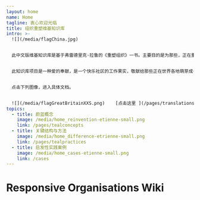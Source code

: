 ```yaml
---
layout: home
name: Home
tagline: 衷心欢迎光临
title: 组织重塑维基知识库
intro: >-
  ![](/media/flagChina.jpg)


  此中文版维基知识库是基于弗雷德里克·拉鲁的《重塑组织》一书。主要目的是为那些，正在重塑自己的组织，在提升组织管理水平的实践中寻找灵感的领导者，奉献一个实践指南。


  此知识库项目是一种爱的奉献，是一个快乐社区的工作果实，敬献给那些正在世界各地萌芽成长的充满生命激情的蔚蓝组织。真心邀请您点击此处加入，为这个维基知识库添加案例和洞见。


  点击下列图像，进入具体文档。


  ![](/media/flagGreatBritainXXS.png)    [点击这里 ](/pages/translations) for accessing translations of this Wiki (Hungarian and Spanish are available today - Russian, Chinese and French in progress)
topics:
  - title: 蔚蓝概念
    image: /media/home_reinvention-etienne-small.png
    link: /pages/tealconcepts
  - title: 关键结构与方法
    image: /media/home_difference-etrienne-small.png
    link: /pages/tealpractices
  - title: 启发性实践案例
    image: /media/home_cases-etienne-small.png
    link: /cases
---
```


# Responsive Organisations Wiki
